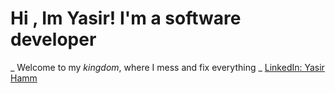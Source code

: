 
<h1 style={"color:red"}>Hi , Im Yasir! I'm a software developer</h1>

_ Welcome to my *kingdom*, where I mess and fix everything _
<a href="https://www.linkedin.com/in/yasirhasn9/">LinkedIn: Yasir Hamm </a>
